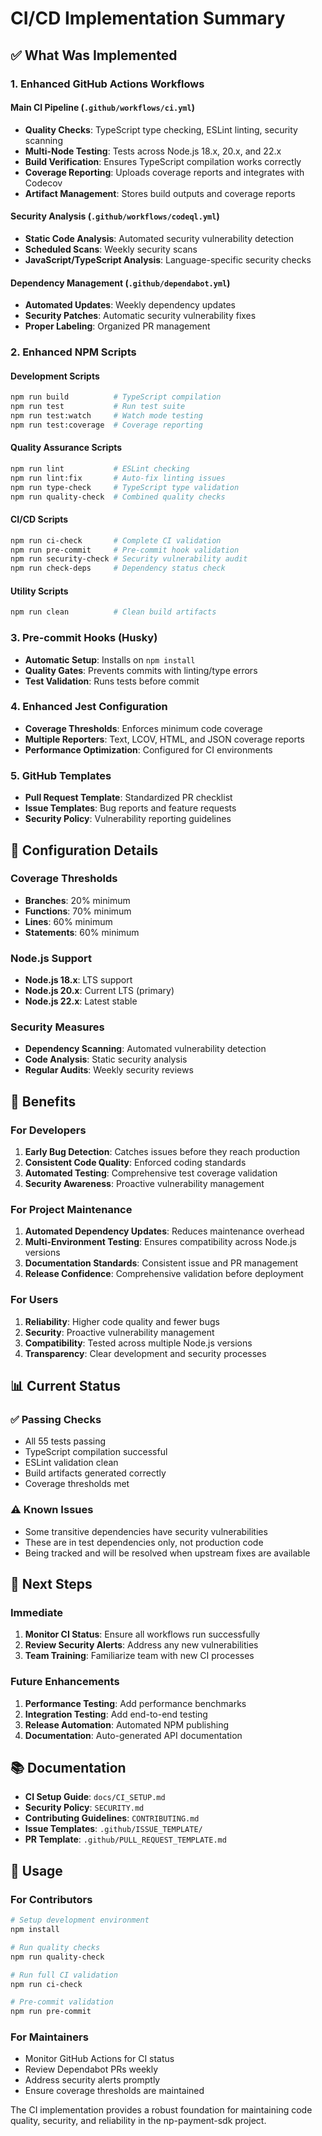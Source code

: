 # CI/CD Implementation Summary

## ✅ What Was Implemented

### 1. Enhanced GitHub Actions Workflows

#### Main CI Pipeline (`.github/workflows/ci.yml`)
- **Quality Checks**: TypeScript type checking, ESLint linting, security scanning
- **Multi-Node Testing**: Tests across Node.js 18.x, 20.x, and 22.x
- **Build Verification**: Ensures TypeScript compilation works correctly
- **Coverage Reporting**: Uploads coverage reports and integrates with Codecov
- **Artifact Management**: Stores build outputs and coverage reports

#### Security Analysis (`.github/workflows/codeql.yml`)
- **Static Code Analysis**: Automated security vulnerability detection
- **Scheduled Scans**: Weekly security scans
- **JavaScript/TypeScript Analysis**: Language-specific security checks

#### Dependency Management (`.github/dependabot.yml`)
- **Automated Updates**: Weekly dependency updates
- **Security Patches**: Automatic security vulnerability fixes
- **Proper Labeling**: Organized PR management

### 2. Enhanced NPM Scripts

#### Development Scripts
```bash
npm run build          # TypeScript compilation
npm run test           # Run test suite
npm run test:watch     # Watch mode testing
npm run test:coverage  # Coverage reporting
```

#### Quality Assurance Scripts
```bash
npm run lint           # ESLint checking
npm run lint:fix       # Auto-fix linting issues
npm run type-check     # TypeScript type validation
npm run quality-check  # Combined quality checks
```

#### CI/CD Scripts
```bash
npm run ci-check       # Complete CI validation
npm run pre-commit     # Pre-commit hook validation
npm run security-check # Security vulnerability audit
npm run check-deps     # Dependency status check
```

#### Utility Scripts
```bash
npm run clean          # Clean build artifacts
```

### 3. Pre-commit Hooks (Husky)
- **Automatic Setup**: Installs on `npm install`
- **Quality Gates**: Prevents commits with linting/type errors
- **Test Validation**: Runs tests before commit

### 4. Enhanced Jest Configuration
- **Coverage Thresholds**: Enforces minimum code coverage
- **Multiple Reporters**: Text, LCOV, HTML, and JSON coverage reports
- **Performance Optimization**: Configured for CI environments

### 5. GitHub Templates
- **Pull Request Template**: Standardized PR checklist
- **Issue Templates**: Bug reports and feature requests
- **Security Policy**: Vulnerability reporting guidelines

## 🔧 Configuration Details

### Coverage Thresholds
- **Branches**: 20% minimum
- **Functions**: 70% minimum  
- **Lines**: 60% minimum
- **Statements**: 60% minimum

### Node.js Support
- **Node.js 18.x**: LTS support
- **Node.js 20.x**: Current LTS (primary)
- **Node.js 22.x**: Latest stable

### Security Measures
- **Dependency Scanning**: Automated vulnerability detection
- **Code Analysis**: Static security analysis
- **Regular Audits**: Weekly security reviews

## 🚀 Benefits

### For Developers
1. **Early Bug Detection**: Catches issues before they reach production
2. **Consistent Code Quality**: Enforced coding standards
3. **Automated Testing**: Comprehensive test coverage validation
4. **Security Awareness**: Proactive vulnerability management

### For Project Maintenance
1. **Automated Dependency Updates**: Reduces maintenance overhead
2. **Multi-Environment Testing**: Ensures compatibility across Node.js versions
3. **Documentation Standards**: Consistent issue and PR management
4. **Release Confidence**: Comprehensive validation before deployment

### For Users
1. **Reliability**: Higher code quality and fewer bugs
2. **Security**: Proactive vulnerability management
3. **Compatibility**: Tested across multiple Node.js versions
4. **Transparency**: Clear development and security processes

## 📊 Current Status

### ✅ Passing Checks
- All 55 tests passing
- TypeScript compilation successful
- ESLint validation clean
- Build artifacts generated correctly
- Coverage thresholds met

### ⚠️ Known Issues
- Some transitive dependencies have security vulnerabilities
- These are in test dependencies only, not production code
- Being tracked and will be resolved when upstream fixes are available

## 🔄 Next Steps

### Immediate
1. **Monitor CI Status**: Ensure all workflows run successfully
2. **Review Security Alerts**: Address any new vulnerabilities
3. **Team Training**: Familiarize team with new CI processes

### Future Enhancements
1. **Performance Testing**: Add performance benchmarks
2. **Integration Testing**: Add end-to-end testing
3. **Release Automation**: Automated NPM publishing
4. **Documentation**: Auto-generated API documentation

## 📚 Documentation

- **CI Setup Guide**: `docs/CI_SETUP.md`
- **Security Policy**: `SECURITY.md`
- **Contributing Guidelines**: `CONTRIBUTING.md`
- **Issue Templates**: `.github/ISSUE_TEMPLATE/`
- **PR Template**: `.github/PULL_REQUEST_TEMPLATE.md`

## 🎯 Usage

### For Contributors
```bash
# Setup development environment
npm install

# Run quality checks
npm run quality-check

# Run full CI validation
npm run ci-check

# Pre-commit validation
npm run pre-commit
```

### For Maintainers
- Monitor GitHub Actions for CI status
- Review Dependabot PRs weekly
- Address security alerts promptly
- Ensure coverage thresholds are maintained

The CI implementation provides a robust foundation for maintaining code quality, security, and reliability in the np-payment-sdk project.
